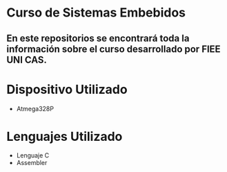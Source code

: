 # Curso de Sistemas Embebidos

En este repositorios se encontrará toda la información sobre el curso desarrollado por FIEE UNI CAS.
-
# Dispositivo Utilizado
- Atmega328P
# Lenguajes Utilizado
- Lenguaje C
- Assembler